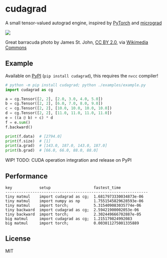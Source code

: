 # cudagrad

A small tensor-valued autograd engine, inspired by [PyTorch](https://github.com/pytorch/pytorch) and [micrograd](https://github.com/karpathy/micrograd)

![](https://upload.wikimedia.org/wikipedia/commons/4/48/Sphyraena_barracuda_%28great_barracuda%29_%28Little_San_Salvador_Island%2C_Bahamas%29_%2816182815352%29.jpg)

Great barracuda photo by James St. John, [CC BY 2.0](https://creativecommons.org/licenses/by/2.0/), via [Wikimedia Commons](https://commons.wikimedia.org/wiki/File:Sphyraena_barracuda_(great_barracuda)_(Little_San_Salvador_Island,_Bahamas)_(16182815352).jpg)

## Example

Available on [PyPI](https://pypi.org/project/cudagrad/) (`pip install cudagrad`), this requires the `nvcc` compiler!

```py
# python -m pip install cudagrad; python ./examples/example.py
import cudagrad as cg

a = cg.Tensor([2, 2], [2.0, 3.0, 4.0, 5.0])
b = cg.Tensor([2, 2], [6.0, 7.0, 8.0, 9.0])
c = cg.Tensor([2, 2], [10.0, 10.0, 10.0, 10.0])
d = cg.Tensor([2, 2], [11.0, 11.0, 11.0, 11.0])
e = ((a @ b) + c) * d
f = e.sum()
f.backward()

print(f.data)  # [2794.0]
print(f.size)  # [1]
print(a.grad)  # [143.0, 187.0, 143.0, 187.0]
print(b.grad)  # [66.0, 66.0, 88.0, 88.0]
```

WIP! TODO: CUDA operation integration and release on PyPI

## Performance

```
key            setup                   fastest_time            
---------------------------------------------------------------
tiny matmul    import cudagrad as cg;  1.6817973330034873e-06  
tiny matmul    import numpy as np      1.7551545829628593e-06  
tiny matmul    import torch;           5.315409083035774e-06   
tiny backward  import cudagrad as cg;  2.59421900002053e-06    
tiny backward  import torch;           2.302449666702887e-05   
big matmul     import cudagrad as cg;  1.215179824992083       
big matmul     import torch;           0.003011275001335889    

```

## License

MIT
